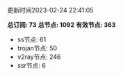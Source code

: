 更新时间2023-02-24 22:41:05

**总订阅: 73**
**总节点: 1092**
**有效节点: 363**
- ss节点: 61
- trojan节点: 50
- v2ray节点: 246
- ssr节点: 6

